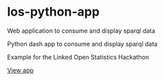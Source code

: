 # los-python-app
Web application to consume and display sparql data

Python dash app to consume and display sparql data

Example for the Linked Open Statistics Hackathon

[View app](https://los-dash-app.herokuapp.com)
